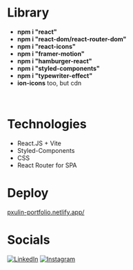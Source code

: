 # Library
<ul> 
  <li><strong>npm i "react"</strong></li>

<li><strong>npm i "react-dom/react-router-dom"</strong></li>

<li><strong>npm i "react-icons"</strong> </li>

<li><strong>npm i "framer-motion"</strong></li>

<li><strong>npm i "hamburger-react"</strong> </li>

<li><strong>npm i "styled-components"</strong> </li>

<li><strong>npm i "typewriter-effect"</strong></li>
<li><strong>ion-icons</strong> too, but cdn</li>
</ul>

<br>


# Technologies
<ul>
    <li>React.JS + Vite <br></li>
    <li>Styled-Components <br></li>
    <li>CSS<br></li>
    <li>React Router for SPA <br></li>
</ul>
  
# Deploy
  <a href="https://pxulin-portfolio.netlify.app/" target="_blank">pxulin-portfolio.netlify.app/</a>


# Socials
<a href="https://www.instagram.com/__pxulin/" target="_blank"><img src="https://img.shields.io/badge/LinkedIn-%230077B5.svg?&style=flat-square&logo=linkedin&logoColor=white" alt="LinkedIn"></a>
<a href="https://www.linkedin.com/in/pxulin/" target="_blank"><img src="https://img.shields.io/badge/Instagram-%23E4405F.svg?&style=flat-square&logo=instagram&logoColor=white" alt="Instagram"></a>
